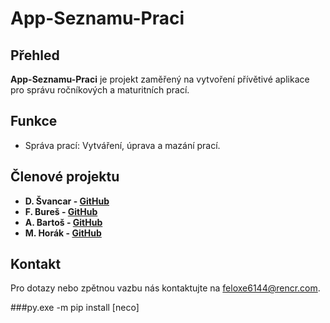 # App-Seznamu-Praci

## Přehled

**App-Seznamu-Praci** je projekt zaměřený na vytvoření přívětivé aplikace pro správu ročníkových a maturitních prací.

## Funkce

- Správa prací: Vytváření, úprava a mazání prací.

## Členové projektu

- **D. Švancar - [GitHub](https://github.com/deesdav)**
- **F. Bureš - [GitHub](https://github.com/PhilipBuresh)**
- **A. Bartoš - [GitHub](https://github.com/Ejdmmm)**
- **M. Horák - [GitHub](https://github.com/martinhorak123)**

## Kontakt

Pro dotazy nebo zpětnou vazbu nás kontaktujte na [feloxe6144@rencr.com](feloxe6144@rencr.com).

###py.exe -m pip install [neco]
